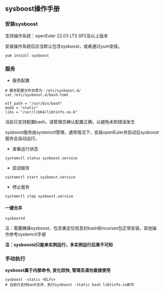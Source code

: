## sysboost操作手册

### 安装sysboost

支持操作系统：openEuler 22.03 LTS SP2及以上版本

安装操作系统后应当默认包含sysboost，或者通过yum安装。

~~~
yum install sysboost
~~~

### 服务

* 服务配置
~~~
# 服务配置文件目录为：/etc/sysboost.d/
cat /etc/sysboost.d/bash.toml

elf_path = "/usr/bin/bash"
mode = "static"
libs = "/usr/lib64/libtinfo.so.6"
~~~
当前只支持配置bash，请管理员确认配置正确，以避免未知错误发生

sysboost服务由systemctl管理，通常情况下，安装openEuler并启动后sysboost服务会自动运行。

* 查看运行状态

~~~
systemctl status sysboost.service
~~~

* 启动服务

~~~
systemctl start sysboost.service
~~~

* 停止服务

~~~
systemctl stop sysboost.service
~~~

#### 一键合并

~~~
sysboostd
~~~

注：需要确保sysboost、包含重定位信息的bash和ncurses包正常安装，其他操作参考systemctl手册

**注：sysboostd只能单实例运行，多实例运行后果不可知**

### 手动执行

**sysboost属于内部命令, 变化较快, 管理员请勿直接使用**

~~~
sysboost -static <ELFs>
# 当前只支持bash合并，执行sysboost -static bash libtinfo.so即可
~~~

